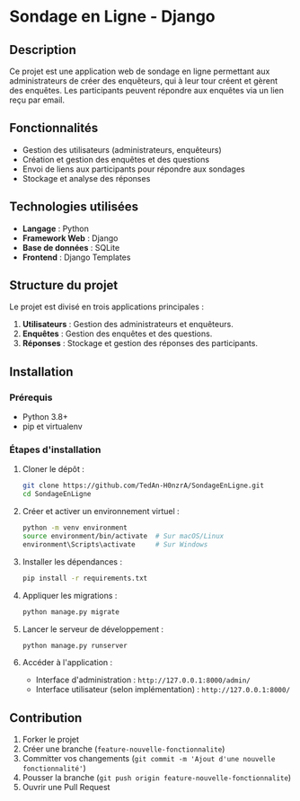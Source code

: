 # Sondage en Ligne - Django

## Description

Ce projet est une application web de sondage en ligne permettant aux administrateurs de créer des enquêteurs, qui à leur tour créent et gèrent des enquêtes. Les participants peuvent répondre aux enquêtes via un lien reçu par email.

## Fonctionnalités

- Gestion des utilisateurs (administrateurs, enquêteurs)
- Création et gestion des enquêtes et des questions
- Envoi de liens aux participants pour répondre aux sondages
- Stockage et analyse des réponses

## Technologies utilisées

- **Langage** : Python
- **Framework Web** : Django
- **Base de données** : SQLite
- **Frontend** : Django Templates

## Structure du projet

Le projet est divisé en trois applications principales :

1. **Utilisateurs** : Gestion des administrateurs et enquêteurs.
2. **Enquêtes** : Gestion des enquêtes et des questions.
3. **Réponses** : Stockage et gestion des réponses des participants.

## Installation

### Prérequis

- Python 3.8+
- pip et virtualenv

### Étapes d'installation

1. Cloner le dépôt :

   ```sh
   git clone https://github.com/TedAn-H0nzrA/SondageEnLigne.git
   cd SondageEnLigne
   ```

2. Créer et activer un environnement virtuel :

   ```sh
   python -m venv environment
   source environment/bin/activate  # Sur macOS/Linux
   environment\Scripts\activate     # Sur Windows
   ```

3. Installer les dépendances :

   ```sh
   pip install -r requirements.txt
   ```

4. Appliquer les migrations :

   ```sh
   python manage.py migrate
   ```

5. Lancer le serveur de développement :

   ```sh
   python manage.py runserver
   ```

6. Accéder à l'application :
   - Interface d'administration : `http://127.0.0.1:8000/admin/`
   - Interface utilisateur (selon implémentation) : `http://127.0.0.1:8000/`

## Contribution

1. Forker le projet
2. Créer une branche (`feature-nouvelle-fonctionnalite`)
3. Committer vos changements (`git commit -m 'Ajout d'une nouvelle fonctionnalité'`)
4. Pousser la branche (`git push origin feature-nouvelle-fonctionnalite`)
5. Ouvrir une Pull Request

